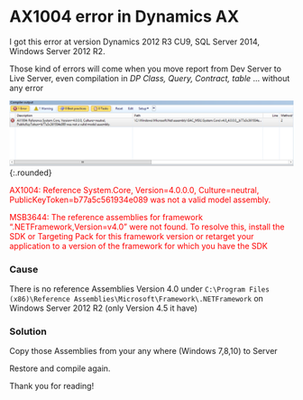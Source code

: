 # AX1004 error in Dynamics AX


I got this error at version Dynamics 2012 R3 CU9, SQL Server 2014, Windows Server 2012 R2.

Those kind of errors will come when you move report from Dev Server to Live Server, even compilation in *DP Class, Query, Contract, table* … without any error

![Image](/imagesposts/AX1004-error.png "Image_rounded"){:.rounded}

<span style="color: red">AX1004: Reference System.Core, Version=4.0.0.0, Culture=neutral, PublicKeyToken=b77a5c561934e089 was not a valid model assembly.</span>

<span style="color: red">MSB3644: The reference assemblies for framework “.NETFramework,Version=v4.0” were not found. To resolve this, install the SDK or Targeting Pack for this framework version or retarget your application to a version of the framework for which you have the SDK </span>

### Cause

There is no reference Assemblies Version 4.0  under `C:\Program Files (x86)\Reference Assemblies\Microsoft\Framework\.NETFramework` on Windows Server 2012 R2 (only Version 4.5 it have)

### Solution

Copy those Assemblies from your any where (Windows 7,8,10) to Server

Restore and compile again.

Thank you for reading!

